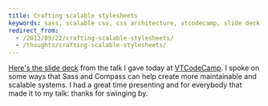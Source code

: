 ```yaml
---
title: Crafting scalable stylesheets
keywords: sass, scalable css, css architecture, vtcodecamp, slide deck
redirect_from:
  - /2012/09/22/crafting-scalable-stylesheets/
  - /thoughts/crafting-scalable-stylesheets/
---
```


[Here's the slide deck](https://speakerdeck.com/u/mikefowler/p/crafting-scalable-stylesheets) from the talk I gave today at [VTCodeCamp](http://vtcodecamp.org). I spoke on some ways that Sass and Compass can help create more maintainable and scalable systems. I had a great time presenting and for everybody that made it to my talk: thanks for swinging by.
